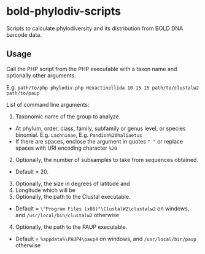 # bold-phylodiv-scripts
Scripts to calculate phylodiversity and its distribution from BOLD DNA barcode data.

## Usage
Call the PHP script from the PHP executable with a taxon name and optionally other arguments.

E.g. `path/to/php phylodiv.php Hexactinellida 10 15 15 path/to/clustalw2 path/to/paup`

List of command line arguments:
1. Taxonomic name of the group to analyze.
  * At phylum, order, class, family, subfamily or genus level, or species binomial. E.g. `Lachninae`, E.g. `Pandion%20haliaetus`
  * If there are spaces, enclose the argument in quotes `" "` or replace spaces with URI encoding character `%20`
2. Optionally, the number of subsamples to take from sequences obtained. 
  * Default = 20.
3. Optionally, the size in degrees of latitude and
4. Longitude which will be 
3. Optionally, the path to the Clustal executable.
  * Default = `\"Program Files (x86)"\ClustalW2\clustalw2` on windows, and `/usr/local/bin/clustalw2` otherwise
4. Optionally, the path to the PAUP executable.
  * Default = `%appdata%\PAUP4\paup4` on windows, and `/usr/local/bin/paup` otherwise
